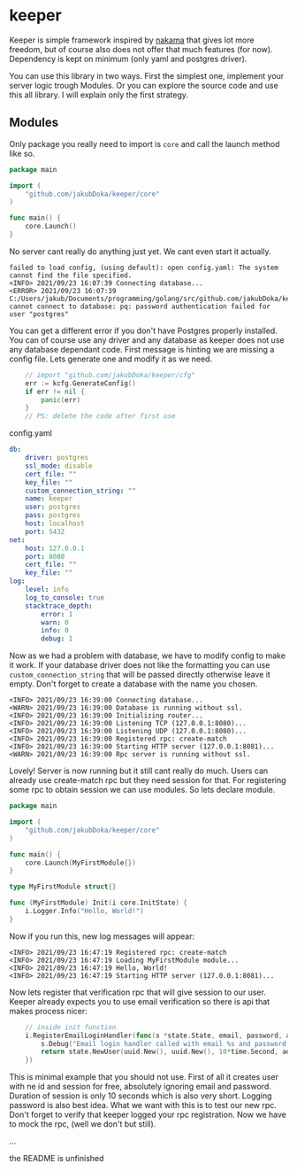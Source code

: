 # keeper

Keeper is simple framework inspired by [nakama](https://github.com/heroiclabs/nakama) that gives lot more freedom, but of course also does not offer that much features (for now). Dependency is kept on minimum (only yaml and postgres driver).

You can use this library in two ways. First the simplest one, implement your server logic trough Modules. Or you can explore the source code and use this all library. I will explain only the first strategy.

## Modules

Only package you really need to import is `core` and call the launch method like so.

```go
package main

import (
    "github.com/jakubDoka/keeper/core"
)

func main() {
    core.Launch()
}
```

No server cant really do anything just yet. We cant even start it actually.

```log
failed to load config, (using default): open config.yaml: The system cannot find the file specified.
<INFO> 2021/09/23 16:07:39 Connecting database...
<ERROR> 2021/09/23 16:07:39
C:/Users/jakub/Documents/programming/golang/src/github.com/jakubDoka/keeper/core/core.go:42
cannot connect to database: pq: password authentication failed for user "postgres"
```

You can get a different error if you don't have Postgres properly installed. You can of course use any driver and any database as keeper does not use any database dependant code. First message is hinting we are missing a config file. Lets generate one and modify it as we need.

```go
    // import "github.com/jakubDoka/keeper/cfg"
    err := kcfg.GenerateConfig()
    if err != nil {
        panic(err)
    }
    // PS: delete the code after first use
```

config.yaml

```yaml
db:
    driver: postgres
    ssl_mode: disable
    cert_file: ""
    key_file: ""
    custom_connection_string: ""
    name: keeper
    user: postgres
    pass: postgres
    host: localhost
    port: 5432
net:
    host: 127.0.0.1
    port: 8080
    cert_file: ""
    key_file: ""
log:
    level: info
    log_to_console: true
    stacktrace_depth:
        error: 1
        warn: 0
        info: 0
        debug: 1
```

Now as we had a problem with database, we have to modify config to make it work. If your database driver does not like the formatting you can use `custom_connection_string` that will be passed directly otherwise leave it empty. Don't forget to create a database with the name you chosen.

```log
<INFO> 2021/09/23 16:39:00 Connecting database...
<WARN> 2021/09/23 16:39:00 Database is running without ssl.
<INFO> 2021/09/23 16:39:00 Initializing router...
<INFO> 2021/09/23 16:39:00 Listening TCP (127.0.0.1:8080)...
<INFO> 2021/09/23 16:39:00 Listening UDP (127.0.0.1:8080)...
<INFO> 2021/09/23 16:39:00 Registered rpc: create-match
<INFO> 2021/09/23 16:39:00 Starting HTTP server (127.0.0.1:8081)...
<WARN> 2021/09/23 16:39:00 Rpc server is running without ssl.
```

Lovely! Server is now running but it still cant really do much. Users can already use create-match rpc but they need session for that. For registering some rpc to obtain session we can use modules. So lets declare module.

```go
package main

import (
    "github.com/jakubDoka/keeper/core"
)

func main() {
    core.Launch(MyFirstModule{})
}

type MyFirstModule struct{}

func (MyFirstModule) Init(i core.InitState) {
    i.Logger.Info("Hello, World!")
}
```

Now if you run this, new log messages will appear:

```log
<INFO> 2021/09/23 16:47:19 Registered rpc: create-match
<INFO> 2021/09/23 16:47:19 Loading MyFirstModule module...
<INFO> 2021/09/23 16:47:19 Hello, World!
<INFO> 2021/09/23 16:47:19 Starting HTTP server (127.0.0.1:8081)...
```

Now lets register that verification rpc that will give session to our user. Keeper already expects you to use email verification so there is api that makes process nicer:

```go
    // inside init function
    i.RegisterEmailLoginHandler(func(s *state.State, email, password, addr string) (*state.User, error) {
        s.Debug("Email login handler called with email %s and password %s from address %s", email, password, addr)
        return state.NewUser(uuid.New(), uuid.New(), 10*time.Second, addr), nil
    })
```

This is minimal example that you should not use. First of all it creates user with ne id and session for free, absolutely ignoring email and password. Duration of session is only 10 seconds which is also very short. Logging password is also best idea. What we want with this is to test our new rpc. Don't forget to verify that keeper logged your rpc registration. Now we have to mock the rpc, (well we don't but still).

...

the README is unfinished
